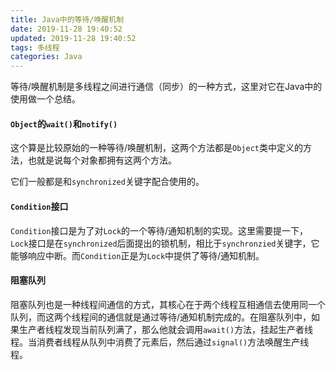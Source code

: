 ```yaml
---
title: Java中的等待/唤醒机制
date: 2019-11-28 19:40:52
updated: 2019-11-28 19:40:52
tags: 多线程
categories: Java
---
```


等待/唤醒机制是多线程之间进行通信（同步）的一种方式，这里对它在Java中的使用做一个总结。



#### `Object`的`wait()`和`notify()`

这个算是比较原始的一种等待/唤醒机制，这两个方法都是`Object`类中定义的方法，也就是说每个对象都拥有这两个方法。

它们一般都是和`synchronized`关键字配合使用的。

#### `Condition`接口

`Condition`接口是为了对`Lock`的一个等待/通知机制的实现。这里需要提一下，`Lock`接口是在`synchronized`后面提出的锁机制，相比于`synchronzied`关键字，它能够响应中断。而`Condition`正是为`Lock`中提供了等待/通知机制。



#### 阻塞队列

阻塞队列也是一种线程间通信的方式，其核心在于两个线程互相通信去使用同一个队列，而这两个线程间的通信就是通过等待/通知机制完成的。在阻塞队列中，如果生产者线程发现当前队列满了，那么他就会调用`await()`方法，挂起生产者线程。当消费者线程从队列中消费了元素后，然后通过`signal()`方法唤醒生产线程。

